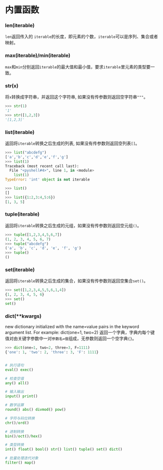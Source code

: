 # 内置函数

### len(iterable)

`len`返回传入的 `iterable`的长度，即元素的个数，`iterable`可以是序列、集合或者映射。

### max(iterable)/min(iterable)

`max`和`min`分别返回`iterable`的最大值和最小值，要求`iterable`里元素的类型要一致。

### str(x)

将`x`转换成字符串，并返回这个字符串, 如果没有传参数则返回空字符串`"""`。

```python
>>> str(1)
'1'
>>> str([1,2,3])
'[1,2,3]'
```

### list(iterable)

返回将`iterable`转换之后生成的列表, 如果没有传参数则返回空列表`[]`。

```python
>>> list("abcdefg")
['a','b','c','d','e','f','g']
>>> list(1)
Traceback (most recent call last):
  File "<pyshell#4>", line 1, in <module>
    list(1)
TypeError: 'int' object is not iterable

>>> list()
[]
>>> list({1:2,3:4,5:6})
[1, 3, 5]
```

### tuple(iterable)

返回将`iterable`转换之后生成的元组，如果没有传参数则返回空元组`()`。

```python
>>> tuple([1,2,3,4,5,6,7])
(1, 2, 3, 4, 5, 6, 7)
>>> tuple("abcdefg")
('a', 'b', 'c', 'd', 'e', 'f', 'g')
>>> tuple()
()
```

### set(iterable)

返回将`iterable`转换之后生成的集合，如果没有传参数则返回空集合`set()`。

```python
>>> set([1,2,3,4,5,5,6,1,4])
{1, 2, 3, 4, 5, 6}
>>> set()
set()
```

### dict(**kwargs)

new dictionary initialized with the name=value pairs in the keyword argument list.  For example:  dict(one=1, two=2)
返回一个字典，字典内每个键值对由关键字参数中一对`参数名=值`组成，无参数则返回一个空字典`{}`。

```python
>>> dict(one=1, two=2, three=3, F=1111)
{'one': 1, 'two': 2, 'three': 3, 'F': 1111}
```


```python

# 执行语句
eval() exec()

# 检查空值
any() all()

# 输入输出
input() print()

# 数学运算
round() abs() divmod() pow()

# 字符与码位转换
chr()/ord()

# 进制转换
bin()/oct()/hex()

# 类型转换
int() float() bool() str() list() tuple() set() dict()

# 批量处理迭代对象
filter() map()
```